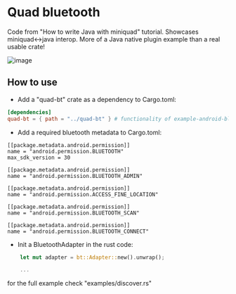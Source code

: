 # Quad bluetooth

Code from "How to write Java with miniquad" tutorial.
Showcases miniquad<->java interop.
More of a Java native plugin example than a real usable crate!

![image](https://user-images.githubusercontent.com/910977/177202055-9c983b20-2217-47f3-aa89-fe42bf6a39f5.png)

## How to use

- Add a "quad-bt" crate as a dependency to Cargo.toml:

```toml
[dependencies]
quad-bt = { path = "../quad-bt" } # functionality of example-android-bluetooth would probably be not sufficient, so local copy for local hacks is preferable!
```

- Add a required bluetooth metadata to Cargo.toml:

```
[[package.metadata.android.permission]]
name = "android.permission.BLUETOOTH"
max_sdk_version = 30

[[package.metadata.android.permission]]
name = "android.permission.BLUETOOTH_ADMIN"

[[package.metadata.android.permission]]
name = "android.permission.ACCESS_FINE_LOCATION"

[[package.metadata.android.permission]]
name = "android.permission.BLUETOOTH_SCAN"

[[package.metadata.android.permission]]
name = "android.permission.BLUETOOTH_CONNECT"
```

- Init a BluetoothAdapter in the rust code:

```rust
    let mut adapter = bt::Adapter::new().unwrap();

    ...
```

for the full example check "examples/discover.rs"
